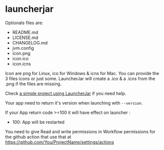 # launcherjar

Optionals files are:
- README.md
- LICENSE.md
- CHANGELOG.md
- jvm.config
- icon.png
- icon.ico
- icon.icns

Icon are png for Linux, ico for Windows & icns for Mac. You can provide the 3 files icons or just some.
LauncherJar will create a .ico & a .icns from the .png if the files are missing.

Check [a simple project using LauncherJar](https://github.com/HydrolienF/LauncherJarExample) if you need help.

Your app need to return it's version when launching with `--version`.

If your App return code >=100 it will have effect on launcher :
- 100: App will be restarted

You need to give Read and write permissions in Workflow permissions for the github action that use that at https://github.com/You/ProjectName/settings/actions
